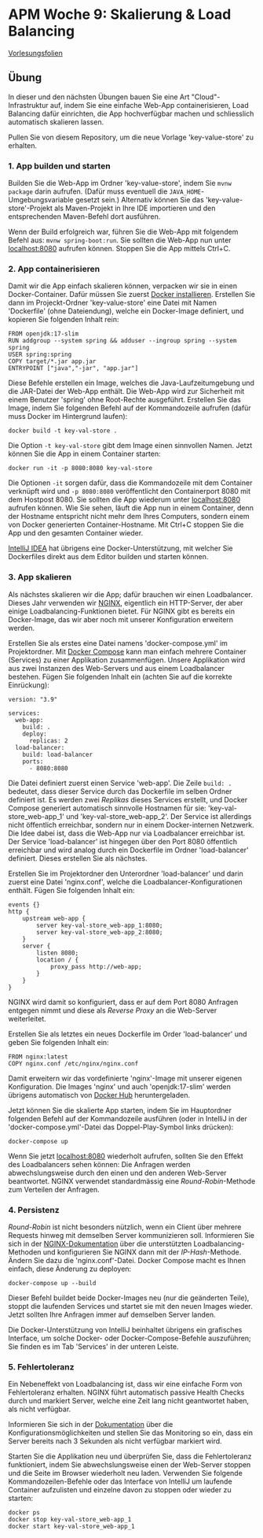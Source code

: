# APM Woche 9: Skalierung & Load Balancing


[Vorlesungsfolien](Skalierung%20und%20Load%20Balancing.pdf)


## Übung

In dieser und den nächsten Übungen bauen Sie eine Art "Cloud"-Infrastruktur 
auf, indem Sie eine einfache Web-App containerisieren, Load Balancing dafür
einrichten, die App hochverfügbar machen und schliesslich automatisch 
skalieren lassen.

Pullen Sie von diesem Repository, um die neue Vorlage 'key-value-store' zu 
erhalten.


### 1. App builden und starten

Builden Sie die Web-App im Ordner 'key-value-store', indem Sie `mvnw package` 
darin aufrufen. (Dafür muss eventuell die `JAVA_HOME`-Umgebungsvariable gesetzt 
sein.) Alternativ können Sie das 'key-value-store'-Projekt als Maven-Projekt in 
Ihre IDE importieren und den entsprechenden Maven-Befehl dort ausführen.

Wenn der Build erfolgreich war, führen Sie die Web-App mit folgendem Befehl
aus: `mvnw spring-boot:run`. Sie sollten die Web-App nun unter
[localhost:8080](http://localhost:8080) aufrufen können. Stoppen Sie die App
mittels Ctrl+C.


### 2. App containerisieren

Damit wir die App einfach skalieren können, verpacken wir sie in einen
Docker-Container. Dafür müssen Sie zuerst
[Docker installieren](https://www.docker.com/products/docker-desktop). Erstellen
Sie dann im Projeckt-Ordner 'key-value-store' eine Datei mit Namen
'Dockerfile' (ohne Dateiendung), welche ein Docker-Image definiert, und kopieren
Sie folgenden Inhalt rein:

    FROM openjdk:17-slim
    RUN addgroup --system spring && adduser --ingroup spring --system spring
    USER spring:spring
    COPY target/*.jar app.jar
    ENTRYPOINT ["java","-jar", "app.jar"]

Diese Befehle erstellen ein Image, welches die Java-Laufzeitumgebung und die
JAR-Datei der Web-App enthält. Die Web-App wird zur Sicherheit mit einem
Benutzer 'spring' ohne Root-Rechte ausgeführt. Erstellen Sie das Image, indem
Sie folgenden Befehl auf der Kommandozeile aufrufen (dafür muss Docker im
Hintergrund laufen):

    docker build -t key-val-store .

Die Option `-t key-val-store` gibt dem Image einen sinnvollen Namen. Jetzt
können Sie die App in einem Container starten:

    docker run -it -p 8080:8080 key-val-store

Die Optionen `-it` sorgen dafür, dass die Kommandozeile mit dem Container
verknüpft wird und `-p 8080:8080` veröffentlicht den Containerport 8080 mit dem
Hostpost 8080. Sie sollten die App wiederum unter
[localhost:8080](http://localhost:8080) aufrufen können. Wie Sie sehen, läuft
die App nun in einem Container, denn der Hostname entspricht nicht mehr dem
Ihres Computers, sondern einem von Docker generierten Container-Hostname. Mit
Ctrl+C stoppen Sie die App und den gesamten Container wieder.

[IntelliJ IDEA](https://www.jetbrains.com/de-de/idea/) hat übrigens eine 
Docker-Unterstützung, mit welcher Sie Dockerfiles direkt aus dem Editor 
builden und starten können.


### 3. App skalieren

Als nächstes skalieren wir die App; dafür brauchen wir einen Loadbalancer. 
Dieses Jahr verwenden wir
[NGINX](https://docs.nginx.com/nginx/admin-guide/load-balancer/http-load-balancer/),
eigentlich ein HTTP-Server, der aber einige Loadbalancing-Funktionen bietet. 
Für NGINX gibt es bereits ein Docker-Image, das wir aber noch mit unserer 
Konfiguration erweitern werden.

Erstellen Sie als erstes eine Datei namens 'docker-compose.yml' im 
Projektordner. Mit [Docker Compose](https://docs.docker.com/compose/) kann 
man einfach mehrere Container (Services) zu einer Applikation zusammenfügen. 
Unsere Applikation wird aus zwei Instanzen des Web-Servers und aus einem 
Loadbalancer bestehen. Fügen Sie folgenden Inhalt ein (achten Sie auf die 
korrekte Einrückung):

    version: "3.9"
    
    services:
      web-app:
        build: .
        deploy:
          replicas: 2
      load-balancer:
        build: load-balancer
        ports:
          - 8080:8080

Die Datei definiert zuerst einen Service 'web-app'. Die Zeile `build: .` 
bedeutet, dass dieser Service durch das Dockerfile im selben Ordner definiert
ist. Es werden zwei _Replikas_ dieses Services erstellt, und Docker Compose
generiert automatisch sinnvolle Hostnamen für sie: 'key-val-store_web-app_1' und
'key-val-store_web-app_2'. Der Service ist allerdings nicht öffentlich erreichbar, 
sondern nur in einem Docker-internen Netzwerk. Die Idee dabei ist, dass die 
Web-App nur via Loadbalancer erreichbar ist.
Der Service 'load-balancer' ist hingegen über den Port 8080 öffentlich 
erreichbar und wird analog durch ein Dockerfile im Ordner 'load-balancer'
definiert. Dieses erstellen Sie als nächstes.

Erstellen Sie im Projektordner den Unterordner 'load-balancer' und darin zuerst 
eine Datei 'nginx.conf', welche die Loadbalancer-Konfigurationen enthält. 
Fügen Sie folgenden Inhalt ein:

    events {}
    http {
        upstream web-app {
            server key-val-store_web-app_1:8080;
            server key-val-store_web-app_2:8080;
        }
        server {
            listen 8080;
            location / {
                proxy_pass http://web-app;
            }
        }
    }

NGINX wird damit so konfiguriert, dass er auf dem Port 8080 Anfragen 
entgegen nimmt und diese als _Reverse Proxy_ an die Web-Server weiterleitet.

Erstellen Sie als letztes ein neues Dockerfile im Order 'load-balancer' und 
geben Sie folgenden Inhalt ein:

    FROM nginx:latest
    COPY nginx.conf /etc/nginx/nginx.conf

Damit erweitern wir das vordefinierte 'nginx'-Image mit unserer eigenen 
Konfiguration. Die Images 'nginx' und auch 'openjdk:17-slim' werden übrigens 
automatisch von [Docker Hub](https://hub.docker.com/) heruntergeladen.

Jetzt können Sie die skalierte App starten, indem Sie im Hauptordner 
folgenden Befehl auf der Kommandozeile ausführen (oder in IntelliJ in der 
'docker-compose.yml'-Datei das Doppel-Play-Symbol links drücken):

    docker-compose up

Wenn Sie jetzt [localhost:8080](http://localhost:8080) wiederholt aufrufen, 
sollten Sie den Effekt des Loadbalancers sehen können: Die Anfragen werden 
abwechslungsweise durch den einen und den anderen Web-Server beantwortet.
NGINX verwendet standardmässig eine _Round-Robin_-Methode zum Verteilen der 
Anfragen.


### 4. Persistenz

_Round-Robin_ ist nicht besonders nützlich, wenn ein Client über mehrere 
Requests hinweg mit demselben Server kommunizieren soll. Informieren Sie 
sich in der [NGINX-Dokumentation](https://docs.nginx.com/nginx/admin-guide/load-balancer/http-load-balancer/#choosing-a-load-balancing-method)
über die unterstützten Loadbalancing-Methoden und konfigurieren Sie 
NGINX dann mit der _IP-Hash_-Methode. Ändern Sie dazu die 'nginx.conf'-Datei.
Docker Compose macht es Ihnen einfach, diese Änderung zu deployen:

    docker-compose up --build

Dieser Befehl buildet beide Docker-Images neu (nur die geänderten Teile), 
stoppt die laufenden Services und startet sie mit den neuen Images wieder. 
Jetzt sollten Ihre Anfragen immer auf demselben Server landen.

Die Docker-Unterstützung von IntelliJ beinhaltet übrigens ein grafisches 
Interface, um solche Docker- oder Docker-Compose-Befehle auszuführen; Sie finden
es im Tab 'Services' in der unteren Leiste.


### 5. Fehlertoleranz

Ein Nebeneffekt von Loadbalancing ist, dass wir eine einfache Form von 
Fehlertoleranz erhalten. NGINX führt automatisch passive Health Checks durch 
und markiert Server, welche eine Zeit lang nicht geantwortet haben, als nicht
verfügbar.

Informieren Sie sich in der
[Dokumentation](https://docs.nginx.com/nginx/admin-guide/load-balancer/http-health-check/#passive-health-checks)
über die Konfigurationsmöglichkeiten und stellen Sie das Monitoring so ein, 
dass ein Server bereits nach 3 Sekunden als nicht verfügbar markiert wird.

Starten Sie die Applikation neu und überprüfen Sie, dass die Fehlertoleranz 
funktioniert, indem Sie abwechslungsweise einen der Web-Server stoppen und 
die Seite im Browser wiederholt neu laden. 
Verwenden Sie folgende Kommandozeilen-Befehle oder das Interface von 
IntelliJ um laufende Container aufzulisten und einzelne davon zu stoppen 
oder wieder zu starten:

    docker ps
    docker stop key-val-store_web-app_1
    docker start key-val-store_web-app_1
